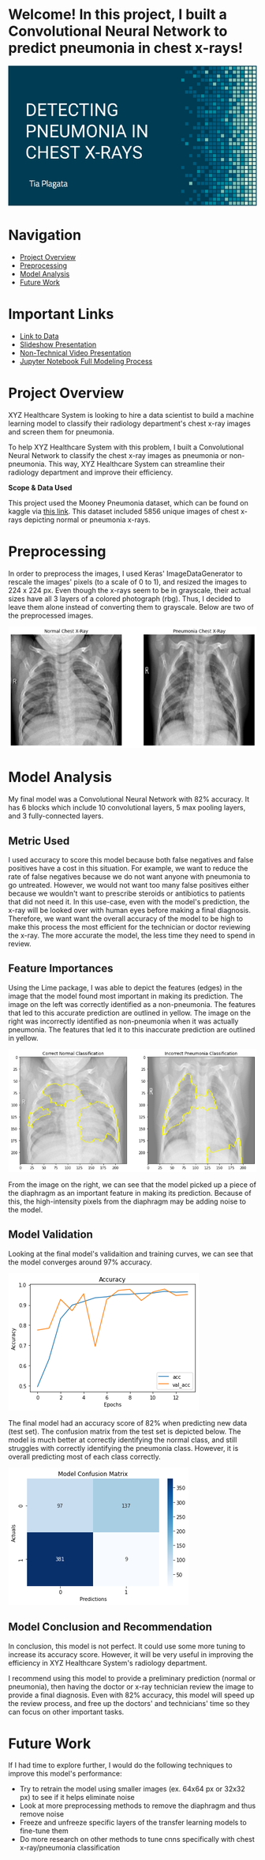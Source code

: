 # Welcome! In this project, I built a Convolutional Neural Network to predict pneumonia in chest x-rays!

![hello](https://github.com/tiaplagata/dsc-phase-4-project/blob/master/Images/Title%20Slide.png?raw=true)

# Navigation

* [Project Overview](#Project-Overview)
* [Preprocessing](#Preprocessing)
* [Model Analysis](#Model-Analysis)
* [Future Work](#Future-Work)

# Important Links

* [Link to Data](https://www.kaggle.com/paultimothymooney/chest-xray-pneumonia)
* [Slideshow Presentation](hhttps://github.com/tiaplagata/dsc-phase-4-project/blob/master/Phase%204%20Ex%20Summary.pdf)
* [Non-Technical Video Presentation](https://youtu.be/WekDq7MWRSk)
* [Jupyter Notebook Full Modeling Process](https://github.com/tiaplagata/dsc-phase-4-project/blob/master/Phase4_Final_Notebook.ipynb)


# Project Overview

XYZ Healthcare System is looking to hire a data scientist to build a machine learning model to classify their radiology department's chest x-ray images and screen them for pneumonia. 

To help XYZ Healthcare System with this problem, I built a Convolutional Neural Network to classify the chest x-ray images as pneumonia or non-pneumonia. This way, XYZ Healthcare System can streamline their radiology department and improve their efficiency.

**Scope & Data Used**

This project used the Mooney Pneumonia dataset, which can be found on kaggle via [this link](https://www.kaggle.com/paultimothymooney/chest-xray-pneumonia). This dataset included 5856 unique images of chest x-rays depicting normal or pneumonia x-rays.


# Preprocessing

In order to preprocess the images, I used Keras' ImageDataGenerator to rescale the images' pixels (to a scale of 0 to 1), and resized the images to 224 x 224 px. Even though the x-rays seem to be in grayscale, their actual sizes have all 3 layers of a colored photograph (rbg). Thus, I decided to leave them alone instead of converting them to grayscale. Below are two of the preprocessed images.

![chest-xray](https://github.com/tiaplagata/dsc-phase-4-project/blob/master/Images/pre_model_imgs.png?raw=true)


# Model Analysis

My final model was a Convolutional Neural Network with 82% accuracy. It has 6 blocks which include 10 convolutional layers, 5 max pooling layers, and 3 fully-connected layers.
    
## Metric Used

I used accuracy to score this model because both false negatives and false positives have a cost in this situation. For example, we want to reduce the rate of false negatives because we do not want anyone with pneumonia to go untreated. However, we would not want too many false positives either because we wouldn't want to prescribe steroids or antibiotics to patients that did not need it. In this use-case, even with the model's prediction, the x-ray will be looked over with human eyes before making a final diagnosis. Therefore, we want want the overall accuracy of the model to be high to make this process the most efficient for the technician or doctor reviewing the x-ray. The more accurate the model, the less time they need to spend in review.


## Feature Importances

Using the Lime package, I was able to depict the features (edges) in the image that the model found most important in making its prediction. The image on the left was correctly identified as a non-pneumonia. The features that led to this accurate prediction are outlined in yellow. The image on the right was incorrectly identified as non-pneumonia when it was actually pneumonia. The features that led it to this inaccurate prediction are outlined in yellow. 

![feat_importances](https://github.com/tiaplagata/dsc-phase-4-project/blob/master/Images/lime_final_model.png?raw=true)

From the image on the right, we can see that the model picked up a piece of the diaphragm as an important feature in making its prediction. Because of this, the high-intensity pixels from the diaphragm may be adding noise to the model.


## Model Validation

Looking at the final model's validaition and training curves, we can see that the model converges around 97% accuracy. 

![acc](https://github.com/tiaplagata/dsc-phase-4-project/blob/master/Images/final_acc.png?raw=true)

The final model had an accuracy score of 82% when predicting new data (test set). The confusion matrix from the test set is depicted below. The model is much better at correctly identifying the normal class, and still struggles with correctly identifying the pneumonia class. However, it is overall predicting most of each class correctly.

![confusion_matrix](https://github.com/tiaplagata/dsc-phase-4-project/blob/master/Images/final_cm.png?raw=true)


## Model Conclusion and Recommendation

In conclusion, this model is not perfect. It could use some more tuning to increase its accuracy score. However, it will be very useful in improving the efficiency in XYZ Healthcare System's radiology department.

I recommend using this model to provide a preliminary prediction (normal or pneumonia), then having the doctor or x-ray technician review the image to provide a final diagnosis. Even with 82% accuracy, this model will speed up the review process, and free up the doctors' and technicians' time so they can focus on other important tasks.

# Future Work

If I had time to explore further, I would do the following techniques to improve this model's performance:

* Try to retrain the model using smaller images (ex. 64x64 px or 32x32 px) to see if it helps eliminate noise
* Look at more preprocessing methods to remove the diaphragm and thus remove noise
* Freeze and unfreeze specific layers of the transfer learning models to fine-tune them
* Do more research on other methods to tune cnns specifically with chest x-ray/pneumonia classification